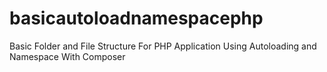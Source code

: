 # basicautoloadnamespacephp
Basic Folder and File Structure For PHP Application Using Autoloading and Namespace With Composer
